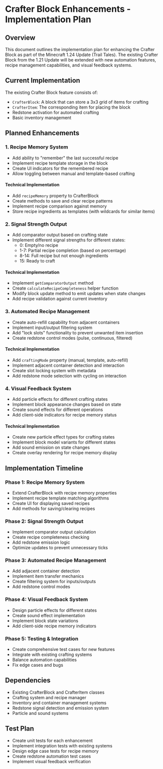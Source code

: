 # Crafter Block Enhancements - Implementation Plan

## Overview
This document outlines the implementation plan for enhancing the Crafter Block as part of the Minecraft 1.24 Update (Trail Tales). The existing Crafter Block from the 1.21 Update will be extended with new automation features, recipe management capabilities, and visual feedback systems.

## Current Implementation
The existing Crafter Block feature consists of:
- `CrafterBlock`: A block that can store a 3x3 grid of items for crafting
- `CrafterItem`: The corresponding item for placing the block
- Redstone activation for automated crafting
- Basic inventory management

## Planned Enhancements

### 1. Recipe Memory System
- Add ability to "remember" the last successful recipe
- Implement recipe template storage in the block
- Create UI indicators for the remembered recipe
- Allow toggling between manual and template-based crafting

#### Technical Implementation
- Add `recipeMemory` property to CrafterBlock
- Create methods to save and clear recipe patterns
- Implement recipe comparison against memory
- Store recipe ingredients as templates (with wildcards for similar items)

### 2. Signal Strength Output
- Add comparator output based on crafting state
- Implement different signal strengths for different states:
  - 0: Empty/no recipe
  - 1-7: Partial recipe completion (based on percentage)
  - 8-14: Full recipe but not enough ingredients
  - 15: Ready to craft

#### Technical Implementation
- Implement `getComparatorOutput` method
- Create `calculateRecipeCompleteness` helper function
- Modify block update method to emit updates when state changes
- Add recipe validation against current inventory

### 3. Automated Recipe Management
- Create auto-refill capability from adjacent containers
- Implement input/output filtering system
- Add "lock slots" functionality to prevent unwanted item insertion
- Create redstone control modes (pulse, continuous, filtered)

#### Technical Implementation
- Add `craftingMode` property (manual, template, auto-refill)
- Implement adjacent container detection and interaction
- Create slot locking system with metadata
- Add redstone mode selection with cycling on interaction

### 4. Visual Feedback System
- Add particle effects for different crafting states
- Implement block appearance changes based on state
- Create sound effects for different operations
- Add client-side indicators for recipe memory status

#### Technical Implementation
- Create new particle effect types for crafting states
- Implement block model variants for different states
- Add sound emission on state changes
- Create overlay rendering for recipe memory display

## Implementation Timeline

### Phase 1: Recipe Memory System
- Extend CrafterBlock with recipe memory properties
- Implement recipe template matching algorithms
- Create UI for displaying saved recipes
- Add methods for saving/clearing recipes

### Phase 2: Signal Strength Output
- Implement comparator output calculation
- Create recipe completeness checking
- Add redstone emission logic
- Optimize updates to prevent unnecessary ticks

### Phase 3: Automated Recipe Management
- Add adjacent container detection
- Implement item transfer mechanics
- Create filtering system for inputs/outputs
- Add redstone control modes

### Phase 4: Visual Feedback System
- Design particle effects for different states
- Create sound effect implementation
- Implement block state variations
- Add client-side recipe memory indicators

### Phase 5: Testing & Integration
- Create comprehensive test cases for new features
- Integrate with existing crafting systems
- Balance automation capabilities
- Fix edge cases and bugs

## Dependencies
- Existing CrafterBlock and CrafterItem classes
- Crafting system and recipe manager
- Inventory and container management systems
- Redstone signal detection and emission system
- Particle and sound systems

## Test Plan
- Create unit tests for each enhancement
- Implement integration tests with existing systems
- Design edge case tests for recipe memory
- Create redstone automation test cases
- Implement visual feedback verification 